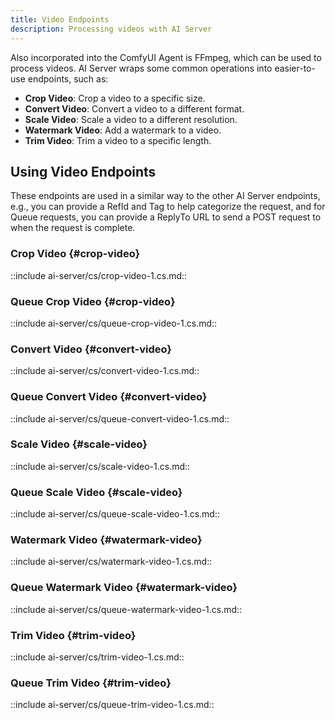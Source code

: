 ```yaml
---
title: Video Endpoints
description: Processing videos with AI Server
---
```


Also incorporated into the ComfyUI Agent is FFmpeg, which can be used to process videos. AI Server wraps some common operations into easier-to-use endpoints, such as:

- **Crop Video**: Crop a video to a specific size.
- **Convert Video**: Convert a video to a different format.
- **Scale Video**: Scale a video to a different resolution.
- **Watermark Video**: Add a watermark to a video.
- **Trim Video**: Trim a video to a specific length.

## Using Video Endpoints

These endpoints are used in a similar way to the other AI Server endpoints, e.g., you can provide a RefId and Tag to help categorize the request, and for Queue requests, you can provide a ReplyTo URL to send a POST request to when the request is complete.

### Crop Video {#crop-video}

::include ai-server/cs/crop-video-1.cs.md::

### Queue Crop Video {#crop-video}

::include ai-server/cs/queue-crop-video-1.cs.md::

### Convert Video {#convert-video}

::include ai-server/cs/convert-video-1.cs.md::

### Queue Convert Video {#convert-video}

::include ai-server/cs/queue-convert-video-1.cs.md::

### Scale Video {#scale-video}

::include ai-server/cs/scale-video-1.cs.md::

### Queue Scale Video {#scale-video}

::include ai-server/cs/queue-scale-video-1.cs.md::

### Watermark Video {#watermark-video}

::include ai-server/cs/watermark-video-1.cs.md::

### Queue Watermark Video {#watermark-video}

::include ai-server/cs/queue-watermark-video-1.cs.md::

### Trim Video {#trim-video}

::include ai-server/cs/trim-video-1.cs.md::

### Queue Trim Video {#trim-video}

::include ai-server/cs/queue-trim-video-1.cs.md::